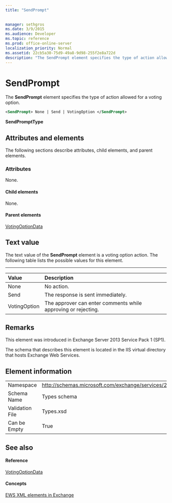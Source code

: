 ```yaml
---
title: "SendPrompt"
 
 
manager: sethgros
ms.date: 3/9/2015
ms.audience: Developer
ms.topic: reference
ms.prod: office-online-server
localization_priority: Normal
ms.assetid: 22cb5a30-75d9-49a8-9d98-255f2e8a722d
description: "The SendPrompt element specifies the type of action allowed for a voting option."
---
```


# SendPrompt

The **SendPrompt** element specifies the type of action allowed for a voting option. 
  
```XML
<SendPrompt> None | Send | VotingOption </SendPrompt>
```

 **SendPromptType**
## Attributes and elements

The following sections describe attributes, child elements, and parent elements.
  
### Attributes

None.
  
#### Child elements

None.
  
#### Parent elements

[VotingOptionData](votingoptiondata.md)
  
## Text value

The text value of the **SendPrompt** element is a voting option action. The following table lists the possible values for this element. 
  
****

|**Value**|**Description**|
|:-----|:-----|
|None  <br/> |No action.  <br/> |
|Send  <br/> |The response is sent immediately.  <br/> |
|VotingOption  <br/> |The approver can enter comments while approving or rejecting.  <br/> |
   
## Remarks

This element was introduced in Exchange Server 2013 Service Pack 1 (SP1).
  
The schema that describes this element is located in the IIS virtual directory that hosts Exchange Web Services.
  
## Element information

|||
|:-----|:-----|
|Namespace  <br/> |http://schemas.microsoft.com/exchange/services/2006/types  <br/> |
|Schema Name  <br/> |Types schema  <br/> |
|Validation File  <br/> |Types.xsd  <br/> |
|Can be Empty  <br/> |True  <br/> |
   
## See also

#### Reference

[VotingOptionData](votingoptiondata.md)
#### Concepts

[EWS XML elements in Exchange](ews-xml-elements-in-exchange.md)

